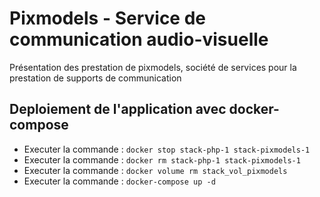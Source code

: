 # Pixmodels - Service de communication audio-visuelle
Présentation des prestation de pixmodels, société de services pour la prestation de supports de communication

## Deploiement de l'application avec docker-compose  
- Executer la commande : ``` docker stop stack-php-1 stack-pixmodels-1 ```
- Executer la commande : ``` docker rm stack-php-1 stack-pixmodels-1 ```
- Executer la commande : ``` docker volume rm stack_vol_pixmodels ```
- Executer la commande : ``` docker-compose up -d ```